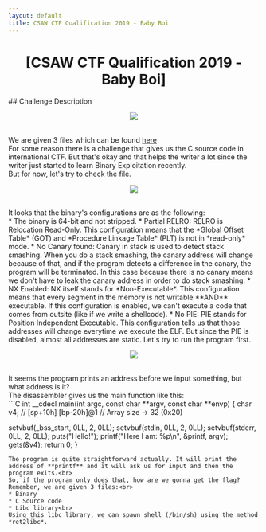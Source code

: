 ```yaml
---
layout: default
title: CSAW CTF Qualification 2019 - Baby Boi
---
```


<h1 align="center">[CSAW CTF Qualification 2019 - Baby Boi]</h1>
## Challenge Description
<p align="center"><img src="https://blog.xarkangels.com/ctf/assets/csaw2019_baby_boi/challdesc.png"></p><br>
We are given 3 files which can be found <a href="https://github.com/ArkAngels/CTF-Source-Codes/tree/master/CSAW%20Qual%202019/pwn/CSAW%20Qual%202019%20-%20baby%20boi">here</a><br>
For some reason there is a challenge that gives us the C source code in international CTF. But that's okay and that helps the writer a lot since the writer just started to learn Binary Exploitation recently.<br>
But for now, let's try to check the file.<br>
<p align="center"><img src="https://blog.xarkangels.com/ctf/assets/csaw2019_baby_boi/checksec.png"></p><br>
It looks that the binary's configurations are as the following:<br>
* The binary is 64-bit and not stripped.
* Partial RELRO: RELRO is Relocation Read-Only. This configuration means that the *Global Offset Table* (GOT) and *Procedure Linkage Table* (PLT) is not in *read-only* mode.
* No Canary found: Canary in stack is used to detect stack smashing. When you do a stack smashing, the canary address will change because of that, and if the program detects a difference in the canary, the program will be terminated. In this case because there is no canary means we don't have to leak the canary address in order to do stack smashing.
* NX Enabled: NX itself stands for *Non-Executable*. This configuration means that every segment in the memory is not writable **AND** executable. If this configuration is enabled, we can't execute a code that comes from outsite (like if we write a shellcode).
* No PIE: PIE stands for Position Independent Executable. This configuration tells us that those addresses will change everytime we execute the ELF. But since the PIE is disabled, almost all addresses are static.
Let's try to run the program first.<br>
<p align="center"><img src="https://blog.xarkangels.com/ctf/assets/csaw2019_baby_boi/test_run.png"></p><br>
It seems the program prints an address before we input something, but what address is it?<br>
The disassembler gives us the main function like this:<br>
```C
int __cdecl main(int argc, const char **argv, const char **envp)
{
  char v4; // [sp+10h] [bp-20h]@1 // Array size -> 32 (0x20)

  setvbuf(_bss_start, 0LL, 2, 0LL);
  setvbuf(stdin, 0LL, 2, 0LL);
  setvbuf(stderr, 0LL, 2, 0LL);
  puts("Hello!");
  printf("Here I am: %p\n", &printf, argv);
  gets(&v4);
  return 0;
}
```
The program is quite straightforward actually. It will print the address of **printf** and it will ask us for input and then the program exits.<br>
So, if the program only does that, how are we gonna get the flag? Remember, we are given 3 files:<br>
* Binary
* C Source code
* Libc library<br>
Using this libc library, we can spawn shell (/bin/sh) using the method *ret2libc*. 